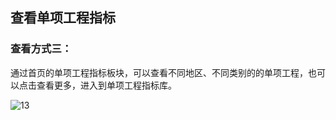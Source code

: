 ## 查看单项工程指标

### 查看方式三：

通过首页的单项工程指标板块，可以查看不同地区、不同类别的的单项工程，也可以点击查看更多，进入到单项工程指标库。

![13](https://img-blog.csdnimg.cn/20201020113033855.png)

<script type="text/javascript">
window.addEventListener("load", function() {
  var click_handle = function() {
    if (this.href.substr(-5) == ".html") {
      location.href = this.href;
    } else {
      location.href = "./index.html";
    }
  };
  var as = document.querySelectorAll(".chapter a, .navigation-prev, .navigation-next");
  for (var i = 0; i < as.length; i++) {
    as[i].addEventListener("click", click_handle, true);
    as[i].title = as[i].innerText;
  }
});
</script>